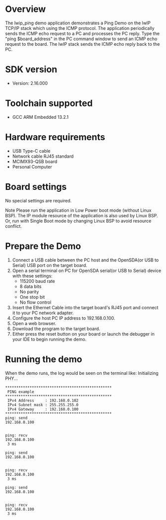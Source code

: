 Overview
========

The lwip_ping demo application demonstrates a Ping Demo on the lwIP TCP/IP stack which using the ICMP protocol. The
application periodically sends the ICMP echo request to a PC and processes the PC reply. Type the "ping $board_address"
in the PC command window to send an ICMP echo request to the board. The lwIP stack sends the ICMP echo reply back to the
PC.


SDK version
===========
- Version: 2.16.000

Toolchain supported
===================
- GCC ARM Embedded  13.2.1

Hardware requirements
=====================
- USB Type-C cable
- Network cable RJ45 standard
- MCIMX93-QSB board
- Personal Computer

Board settings
==============
No special settings are required.

Note
Please run the application in Low Power boot mode (without Linux BSP).
The IP module resource of the application is also used by Linux BSP.
Or, run with Single Boot mode by changing Linux BSP to avoid resource
conflict.

Prepare the Demo
================
1.  Connect a USB cable between the PC host and the OpenSDA(or USB to Serial) USB port on the target board.
2.  Open a serial terminal on PC for OpenSDA serial(or USB to Serial) device with these settings:
    - 115200 baud rate
    - 8 data bits
    - No parity
    - One stop bit
    - No flow control
3.  Insert the Ethernet Cable into the target board's RJ45 port and connect it to your PC network adapter.
4.  Configure the host PC IP address to 192.168.0.100.
5.  Open a web browser.
6.  Download the program to the target board.
7.  Either press the reset button on your board or launch the debugger in your IDE to begin running the demo.

Running the demo
================
When the demo runs, the log would be seen on the terminal like:
	Initializing PHY...

	************************************************
	 PING example
	************************************************
	 IPv4 Address     : 192.168.0.102
	 IPv4 Subnet mask : 255.255.255.0
	 IPv4 Gateway     : 192.168.0.100
	************************************************
	ping: send
	192.168.0.100


	ping: recv
	192.168.0.100
	 3 ms

	ping: send
	192.168.0.100


	ping: recv
	192.168.0.100
	 3 ms

	ping: send
	192.168.0.100


	ping: recv
	192.168.0.100
	 3 ms
